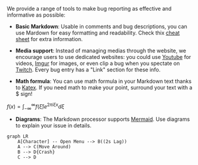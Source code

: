 We provide a range of tools to make bug reporting as effective and informative as possible:

- **Basic Markdown**: Usable in comments and bug descriptions, you can use Mardown for easy formatting and readability. Check thix [cheat sheet](https://www.markdownguide.org/cheat-sheet/) for extra information.

- **Media support**: Instead of managing medias through the website, we encourage users to use dedicated websites: you could use [Youtube](https://youtu.be) for videos, [Imgur](https://imgur.com/) for images, or even clip a bug when you spectate on [Twitch](https://www.twitch.tv/). Every bug entry has a "Link" section for these info.

- **Math formula**: You can use math formula in your Markdown text thanks to [Katex](https://katex.org/). If you need math to make your point, surround your text with a $ sign!

$f(x) =\int_{-\infty}^{\infty}f(\hat\xi)e^{2 \pi i \xi x} d\xi$

- **Diagrams**: The Markdown processor supports [Mermaid](https://mermaid.js.org). Use diagrams to explain your issue in details.

```mermaid
graph LR
    A[Character] -- Open Menu --> B((2s Lag))
    A --> C(Move Around)
    B --> D{Crash}
    C --> D
```

